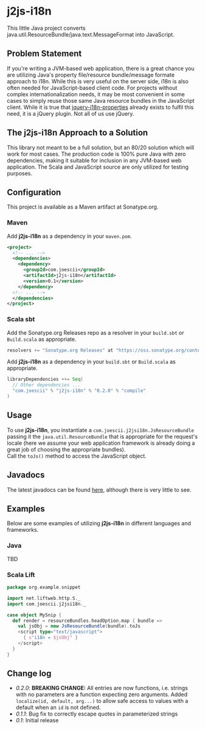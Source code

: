 # j2js-i18n

This little Java project converts java.util.ResourceBundle/java.text.MessageFormat into JavaScript.  

## Problem Statement

If you're writing a JVM-based web application, there is a great chance you are utilizing Java's property file/resource bundle/message formate approach to i18n.  While this is very useful on the server side, i18n is also often needed for JavaScript-based client code.  For projects without complex internationalization needs, it may be most convenient in some cases to simply reuse those same Java resource bundles in the JavaScript client.  While it is true that [jquery-i18n-properties](https://code.google.com/p/jquery-i18n-properties/) already exists to fulfil this need, it is a jQuery plugin.  Not all of us use jQuery.  

## The j2js-i18n Approach to a Solution

This library not meant to be a full solution, but an 80/20 solution which will work for most cases.  The production code is 100% pure Java with zero dependencies, making it suitable for inclusion in any JVM-based web application.  The Scala and JavaScript source are only utilized for testing purposes.  

## Configuration

This project is available as a Maven artifact at Sonatype.org.  

### Maven

Add **j2js-i18n** as a dependency in your `maven.pom`.

```xml
<project>
  <!-- ... -->
  <dependencies>
    <dependency>
      <groupId>com.joescii</groupId>
      <artifactId>j2js-i18n</artifactId>
      <version>0.1</version>
    </dependency>
  <!-- ... -->
  </dependencies>
</project>
```

### Scala sbt
Add the Sonatype.org Releases repo as a resolver in your `build.sbt` or `Build.scala` as appropriate.

```scala
resolvers += "Sonatype.org Releases" at "https://oss.sonatype.org/content/repositories/releases/"
```

Add **j2js-i18n** as a dependency in your `build.sbt` or `Build.scala` as appropriate.

```scala
libraryDependencies ++= Seq(
  // Other dependencies ...
  "com.joescii" % "j2js-i18n" % "0.2.0" % "compile"
)
```

## Usage

To use **j2js-i18n**, you instantiate a `com.joescii.j2jsi18n.JsResourceBundle` passing it the `java.util.ResourceBundle` that is appropriate for the request's locale (here we assume your web application framework is already doing a great job of choosing the appropriate bundles).  
Call the `toJs()` method to access the JavaScript object.

## Javadocs

The latest javadocs can be found [here](http://joescii.github.io/j2js-i18n/api/), although there is very little to see.

## Examples

Below are some examples of utilizing **j2js-i18n** in different languages and frameworks.

### Java

TBD

### Scala Lift

```scala
package org.example.snippet

import net.liftweb.http.S._
import com.joescii.j2jsi18n._

case object MySnip {
  def render = resourceBundles.headOption.map { bundle =>
    val jsObj = new JsResourceBundle(bundle).toJs
    <script type="text/javascript">
      { s"i18n = $jsObj" }
    </script>
  }
}
```

## Change log

* *0.2.0*: **BREAKING CHANGE:** All entries are now functions, i.e. strings with no parameters are a function expecting zero arguments.
Added `localize(id, default, arg...)` to allow safe access to values with a default when an `id` is not defined.
* *0.1.1*: Bug fix to correctly escape quotes in parameterized strings
* *0.1*: Initial release

